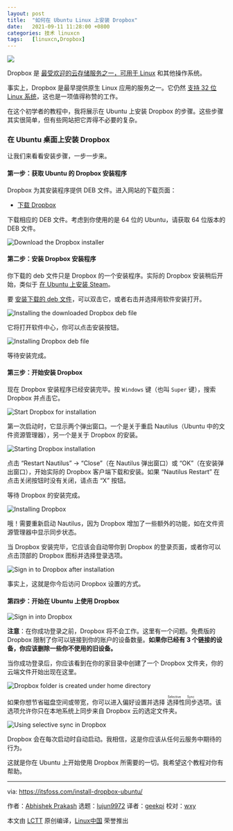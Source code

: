 ```yaml
---
layout: post
title:	"如何在 Ubuntu Linux 上安装 Dropbox"
date:	2021-09-11 11:28:00 +0800 
categories:	技术 linuxcn 
tags:	[linuxcn,Dropbox]
---
```



![](/Asserts/Images/album/202109/11/112839qa96g29ws99z9479.jpg)


Dropbox 是 [最受欢迎的云存储服务之一，可用于 Linux](https://itsfoss.com/cloud-services-linux/) 和其他操作系统。


事实上，Dropbox 是最早提供原生 Linux 应用的服务之一。它仍然 [支持 32 位 Linux 系统](https://itsfoss.com/32-bit-linux-distributions/)，这也是一项值得称赞的工作。


在这个初学者的教程中，我将展示在 Ubuntu 上安装 Dropbox 的步骤。这些步骤其实很简单，但有些网站把它弄得不必要的复杂。


### 在 Ubuntu 桌面上安装 Dropbox


让我们来看看安装步骤，一步一步来。


#### 第一步：获取 Ubuntu 的 Dropbox 安装程序


Dropbox 为其安装程序提供 DEB 文件。进入网站的下载页面：


* [下载 Dropbox](https://www.dropbox.com/install-linux)


下载相应的 DEB 文件。考虑到你使用的是 64 位的 Ubuntu，请获取 64 位版本的 DEB 文件。


![Download the Dropbox installer](/Asserts/Images/album/202109/11/112854zynnborvr9b3zss3.png)


#### 第二步：安装 Dropbox 安装程序


你下载的 deb 文件只是 Dropbox 的一个安装程序。实际的 Dropbox 安装稍后开始，类似于 [在 Ubuntu 上安装 Steam](https://itsfoss.com/install-steam-ubuntu-linux/)。


要 [安装下载的 deb 文件](https://itsfoss.com/install-deb-files-ubuntu/)，可以双击它，或者右击并选择用软件安装打开。


![Installing the downloaded Dropbox deb file](/Asserts/Images/album/202109/11/112854r6mmdbleuewf2pe2.png)


它将打开软件中心，你可以点击安装按钮。


![Installing Dropbox deb file](/Asserts/Images/album/202109/11/112854hhh38rzh8zghzr27.png)


等待安装完成。


#### 第三步：开始安装 Dropbox


现在 Dropbox 安装程序已经安装完毕。按 `Windows` 键（也叫 `Super` 键），搜索 Dropbox 并点击它。


![Start Dropbox for installation](/Asserts/Images/album/202109/11/113011yulqjub8ovrvgj9j.jpg)


第一次启动时，它显示两个弹出窗口。一个是关于重启 Nautilus（Ubuntu 中的文件资源管理器），另一个是关于 Dropbox 的安装。


![Starting Dropbox installation](/Asserts/Images/album/202109/11/113029c4gvbe43j1opf4u4.jpg)


点击 “Restart Nautilus” -> “Close”（在 Nautilus 弹出窗口）或 “OK”（在安装弹出窗口），开始实际的 Dropbox 客户端下载和安装。如果 “Nautilus Restart” 在点击关闭按钮时没有关闭，请点击 “X” 按钮。


等待 Dropbox 的安装完成。


![Installing Dropbox](/Asserts/Images/album/202109/11/113045rntxn2mknt70cttk.jpg)


哦！需要重新启动 Nautilus，因为 Dropbox 增加了一些额外的功能，如在文件资源管理器中显示同步状态。


当 Dropbox 安装完毕，它应该会自动带你到 Dropbox 的登录页面，或者你可以点击顶部的 Dropbox 图标并选择登录选项。


![Sign in to Dropbox after installation](/Asserts/Images/album/202109/11/113058v5o59len7ny00uif.jpg)


事实上，这就是你今后访问 Dropbox 设置的方式。


#### 第四步：开始在 Ubuntu 上使用 Dropbox


![Sign in into Dropbox](/Asserts/Images/album/202109/11/112858dwhchzd8w51c85c5.png)


**注意**：在你成功登录之前，Dropbox 将不会工作。这里有一个问题。免费版的 Dropbox 限制了你可以链接到你的账户的设备数量。**如果你已经有 3 个链接的设备，你应该删除一些你不使用的旧设备。**


当你成功登录后，你应该看到在你的家目录中创建了一个 Dropbox 文件夹，你的云端文件开始出现在这里。


![Dropbox folder is created under home directory](/Asserts/Images/album/202109/11/112858conimrzayyytswwy.png)


如果你想节省磁盘空间或带宽，你可以进入偏好设置并选择<ruby> 选择性同步 <rt>  Selective Sync </rt></ruby>选项。该选项允许你只在本地系统上同步来自 Dropbox 云的选定文件夹。


![Using selective sync in Dropbox](/Asserts/Images/album/202109/11/112858czzuurfm9m9akdfm.png)


Dropbox 会在每次启动时自动启动。我相信，这是你应该从任何云服务中期待的行为。


这就是你在 Ubuntu 上开始使用 Dropbox 所需要的一切。我希望这个教程对你有帮助。




---


via: <https://itsfoss.com/install-dropbox-ubuntu/>


作者：[Abhishek Prakash](https://itsfoss.com/author/abhishek/) 选题：[lujun9972](https://github.com/lujun9972) 译者：[geekpi](https://github.com/geekpi) 校对：[wxy](https://github.com/wxy)


本文由 [LCTT](https://github.com/LCTT/TranslateProject) 原创编译，[Linux中国](https://linux.cn/) 荣誉推出
